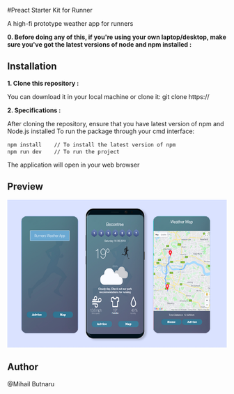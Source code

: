 #Preact Starter Kit for Runner

A high-fi prototype weather app for runners

**0. Before doing any of this, if you're using your own laptop/desktop, make sure you've got the latest versions of node and npm installed :**

## Installation

**1. Clone this repository :**

You can download it in your local machine or clone it:
  git clone https://

**2. Specifications :**

After cloning the repository, ensure that you have latest version of npm and Node.js installed
To run the package through your cmd interface:
  ```
  npm install    // To install the latest version of npm
npm run dev    // To run the project
```

The application will open in your web browser

## Preview
![alt text](https://github.com/MihailButnaru/RunApp/blob/master/WeatherApp.png)
## Author
@Mihail Butnaru

